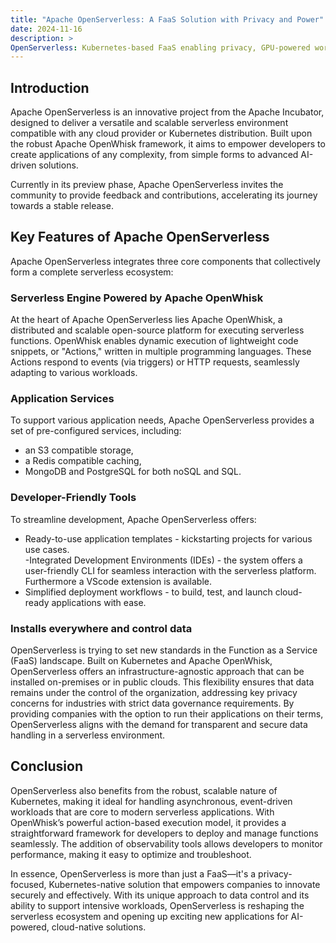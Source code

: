 ```yaml
---
title: "Apache OpenServerless: A FaaS Solution with Privacy and Power"
date: 2024-11-16
description: >
OpenServerless: Kubernetes-based FaaS enabling privacy, GPU-powered workloads, and private LLMs for innovation. 
---
```


## Introduction
Apache OpenServerless is an innovative project from the Apache Incubator, designed to deliver a versatile and scalable serverless environment compatible with any cloud provider or Kubernetes distribution. Built upon the robust Apache OpenWhisk framework, it aims to empower developers to create applications of any complexity, from simple forms to advanced AI-driven solutions.

Currently in its preview phase, Apache OpenServerless invites the community to provide feedback and contributions, accelerating its journey towards a stable release.

## Key Features of Apache OpenServerless  
Apache OpenServerless integrates three core components that collectively form a complete serverless ecosystem:

### Serverless Engine Powered by Apache OpenWhisk
At the heart of Apache OpenServerless lies Apache OpenWhisk, a distributed and scalable open-source platform for executing serverless functions. OpenWhisk enables dynamic execution of lightweight code snippets, or "Actions," written in multiple programming languages. These Actions respond to events (via triggers) or HTTP requests, seamlessly adapting to various workloads.

### Application Services
To support various application needs, Apache OpenServerless provides a set of pre-configured services, including:
- an S3 compatible storage,
- a Redis compatible caching,
- MongoDB and PostgreSQL for both noSQL and SQL.

### Developer-Friendly Tools
To streamline development, Apache OpenServerless offers:
- Ready-to-use application templates - kickstarting projects for various use cases.  
  -Integrated Development Environments (IDEs) - the system offers a user-friendly CLI for seamless interaction with the serverless platform.  Furthermore a VScode extension is available.
- Simplified deployment workflows - to build, test, and launch cloud-ready applications with ease.

### Installs everywhere and control data
OpenServerless is trying to set new standards in the Function as a Service (FaaS) landscape. Built on Kubernetes and Apache OpenWhisk, OpenServerless offers an infrastructure-agnostic approach that can be installed on-premises or in public clouds. This flexibility ensures that data remains under the control of the organization, addressing key privacy concerns for industries with strict data governance requirements. By providing companies with the option to run their applications on their terms, OpenServerless aligns with the demand for transparent and secure data handling in a serverless environment.

## Conclusion

OpenServerless also benefits from the robust, scalable nature of Kubernetes, making it ideal for handling asynchronous, event-driven workloads that are core to modern serverless applications. With OpenWhisk’s powerful action-based execution model, it provides a straightforward framework for developers to deploy and manage functions seamlessly. The addition of observability tools allows developers to monitor performance, making it easy to optimize and troubleshoot.

In essence, OpenServerless is more than just a FaaS—it's a privacy-focused, Kubernetes-native solution that empowers companies to innovate securely and effectively. With its unique approach to data control and its ability to support intensive workloads, OpenServerless is reshaping the serverless ecosystem and opening up exciting new applications for AI-powered, cloud-native solutions.


